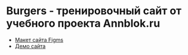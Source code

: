 # Burgers - тренировочный сайт от учебного проекта Annblok.ru

* [Макет сайта Figms](https://www.figma.com/file/8muxUNt1PwGH5byQR6LZG8/Burgers-Menu-Responsive?node-id=0%3A1)
* [Демо сайта](https://avganovat.github.io/Module01-Burger/menu.html)
